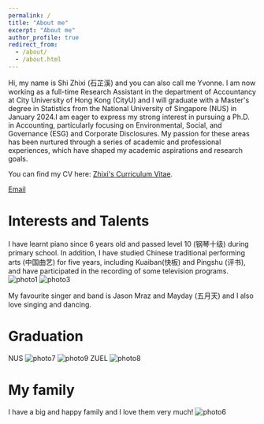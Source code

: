 ```yaml
---
permalink: /
title: "About me"
excerpt: "About me"
author_profile: true
redirect_from:
  - /about/
  - /about.html
---
```


Hi, my name is Shi Zhixi (石芷溪) and you can also call me Yvonne. I am now working as a full-time Research Assistant in the department of Accountancy at City University of Hong Kong (CityU) and I will graduate with a Master's degree in Statistics from the National University of Singapore (NUS) in January 2024.I am eager to express my strong interest in pursuing a Ph.D. in Accounting, particularly focusing on Environmental, Social, and Governance (ESG) and Corporate Disclosures. My passion for these areas has been nurtured through a series of academic and professional experiences, which have shaped my academic aspirations and research goals.

You can find my CV here: [Zhixi's Curriculum Vitae](../assets/Curriculum_Vitae.pdf).

[Email](zhixi:e0950127@u.nus.edu)


Interests and Talents
======
I have learnt piano since 6 years old and passed level 10 (钢琴十级) during primary school. In addition, I have studied Chinese traditional performing arts (中国曲艺) for five years, including Kuaiban(快板) and Pingshu (评书), and have participated in the recording of some television programs.
![photo1](../images/photo1.jpg)
![photo3](../images/photo3.jpg)

My favourite singer and band is Jason Mraz and Mayday (五月天) and I also love singing and dancing.

Graduation
======
NUS
![photo7](../images/photo1.jpg)
![photo9](../images/photo3.jpg)
ZUEL
![photo8](../images/photo3.jpg)

My family
======
I have a big and happy family and I love them very much!
![photo6](../images/photo6.jpg)



